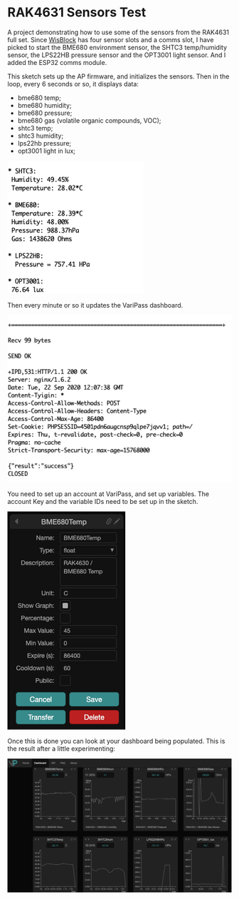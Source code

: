 # RAK4631 Sensors Test

A project demonstrating how to use some of the sensors from the RAK4631 full set. Since [WisBlock](https://wisblock.io/) has four sensor slots and a comms slot, I have picked to start the BME680 environment sensor, the SHTC3 temp/humidity sensor, the LPS22HB pressure sensor and the OPT3001 light sensor. And I added the ESP32 comms module.

This sketch sets up the AP firmware, and initializes the sensors. Then in the loop, every 6 seconds or so, it displays data:

- bme680 temp;
- bme680 humidity;
- bme680 pressure;
- bme680 gas (volatile organic compounds, VOC);
- shtc3 temp;
- shtc3 humidity;
- lps22hb pressure;
- opt3001 light in lux;

![Data](Data.png)

Then every minute or so it updates the VariPass dashboard.

![Upload](Upload.png)

You need to set up an account at VariPass, and set up variables. The account Key and the variable IDs need to be set up in the sketch.

![BME680TempSetup](BME680TempSetup.png)

Once this is done you can look at your dashboard being populated. This is the result after a little experimenting:

![Dashboard](Dashboard.png)

